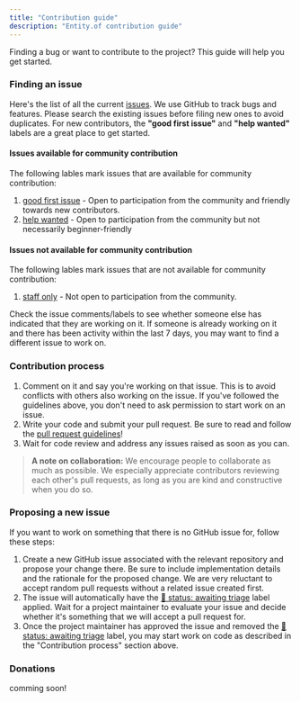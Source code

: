 ```yaml
---
title: "Contribution guide"
description: "Entity.of contribution guide"
---
```

Finding a bug or want to contribute to the project? This guide will help you get started.

### Finding an issue
Here's the list of all the current [issues](https://github.com/AlexandruCalinica/Entity.of/issues). We use GitHub to track bugs and features. Please search the existing issues before filing new ones to avoid duplicates. For new contributors, the **"good first issue"** and **"help wanted"** labels are a great place to get started.

#### Issues available for community contribution
  The following lables mark issues that are available for community contribution:
  1. [good first issue](https://github.com/AlexandruCalinica/Entity.of/labels/good%20first%20issue) - Open to participation from the community and friendly towards new contributors.
  2. [help wanted](https://github.com/AlexandruCalinica/Entity.of/labels/help%20wanted) - Open to participation from the community but not necessarily beginner-friendly

#### Issues not available for community contribution
  The following lables mark issues that are not available for community contribution:
  1. [staff only](https://github.com/AlexandruCalinica/Entity.of/labels/%F0%9F%94%92%20staff%20only) - Not open to participation from the community.

Check the issue comments/labels to see whether someone else has indicated that they are working on it. If someone is already working on it and there has been activity within the last 7 days, you may want to find a different issue to work on.

### Contribution process
1. Comment on it and say you're working on that issue. This is to avoid conflicts with others also working on the issue. If you've followed the guidelines above, you don't need to ask permission to start work on an issue.
2. Write your code and submit your pull request. Be sure to read and follow the [pull request guidelines]()!
3. Wait for code review and address any issues raised as soon as you can.

> **A note on collaboration:** We encourage people to collaborate as much as possible. We especially appreciate contributors reviewing each other's pull requests, as long as you are kind and constructive when you do so.

### Proposing a new issue
If you want to work on something that there is no GitHub issue for, follow these steps:

1. Create a new GitHub issue associated with the relevant repository and propose your change there. Be sure to include implementation details and the rationale for the proposed change. We are very reluctant to accept random pull requests without a related issue created first.
2. The issue will automatically have the <u>🚦 status: awaiting triage</u> label applied. Wait for a project maintainer to evaluate your issue and decide whether it's something that we will accept a pull request for.
3. Once the project maintainer has approved the issue and removed the <u>🚦 status: awaiting triage</u> label, you may start work on code as described in the "Contribution process" section above.

### Donations
comming soon!
